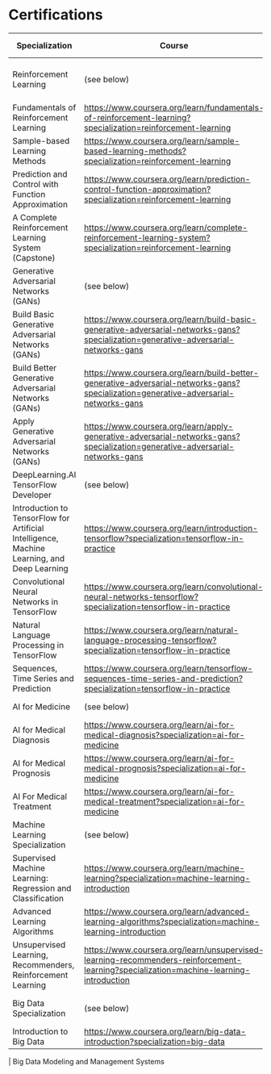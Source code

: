 # Certifications

| Specialization  | Course  |Difficulty Level | Length | Institute | Certificate | 
| --- | --- | --- | ---  | --- | --- |
| Reinforcement Learning | (see below)  | Intermediate |  5 months |  ALBERTA MACHINE INTELLIGENCE INSTITUTE | [Certificate](https://www.coursera.org/account/accomplishments/specialization/certificate/B4MSBPLPCMMU) |
| Fundamentals of Reinforcement Learning | https://www.coursera.org/learn/fundamentals-of-reinforcement-learning?specialization=reinforcement-learning | Intermediate |  15 hrs | | https://www.coursera.org/account/accomplishments/certificate/FHEEPK283FYN |
| Sample-based Learning Methods | https://www.coursera.org/learn/sample-based-learning-methods?specialization=reinforcement-learning | Intermediate | 22 hrs |   | https://www.coursera.org/account/accomplishments/certificate/4QGJAMEVF9XU |
| Prediction and Control with Function Approximation | https://www.coursera.org/learn/prediction-control-function-approximation?specialization=reinforcement-learning | Intermediate | 22 hrs | | https://www.coursera.org/account/accomplishments/certificate/9L22NQWZN5XT |
| A Complete Reinforcement Learning System (Capstone) | https://www.coursera.org/learn/complete-reinforcement-learning-system?specialization=reinforcement-learning | Intermediate | 16 hrs | | https://www.coursera.org/account/accomplishments/certificate/LBK2PZAYKXNW |
| Generative Adversarial Networks (GANs) | (see below) | Intermediate | 3 months | Deeplearning.ai | https://www.coursera.org/account/accomplishments/specialization/certificate/G92VWKBBHN68 |
| Build Basic Generative Adversarial Networks (GANs) | https://www.coursera.org/learn/build-basic-generative-adversarial-networks-gans?specialization=generative-adversarial-networks-gans | Intermediate | 34 hrs | | https://www.coursera.org/account/accomplishments/certificate/UVNVB5KU6LV4 |
| Build Better Generative Adversarial Networks (GANs) | https://www.coursera.org/learn/build-better-generative-adversarial-networks-gans?specialization=generative-adversarial-networks-gans | Intermediate | 32 hrs | | https://www.coursera.org/account/accomplishments/certificate/5BW5HV8B56HQ |
| Apply Generative Adversarial Networks (GANs) | https://www.coursera.org/learn/apply-generative-adversarial-networks-gans?specialization=generative-adversarial-networks-gans | Intermediate | 30 hrs | | https://www.coursera.org/account/accomplishments/certificate/8AJFLDPKLW9G |
| DeepLearning.AI TensorFlow Developer | (see below) | Intermediate | 4 months | Deeplearning.ai | https://www.coursera.org/account/accomplishments/specialization/certificate/YEYFC9ZSVZFQ|  
|  Introduction to TensorFlow for Artificial Intelligence, Machine Learning, and Deep Learning | https://www.coursera.org/learn/introduction-tensorflow?specialization=tensorflow-in-practice | Intermediate | 18 hrs | | https://www.coursera.org/account/accomplishments/certificate/QRZTH6CZVDNN |
| Convolutional Neural Networks in TensorFlow | https://www.coursera.org/learn/convolutional-neural-networks-tensorflow?specialization=tensorflow-in-practice | Intermediate | 18 hrs | | https://www.coursera.org/account/accomplishments/certificate/J9Z5SE6G9WW2 |
| Natural Language Processing in TensorFlow | https://www.coursera.org/learn/natural-language-processing-tensorflow?specialization=tensorflow-in-practice | Intermediate | 24 hrs | | https://www.coursera.org/account/accomplishments/certificate/W2JC8CENNSPA |
| Sequences, Time Series and Prediction |https://www.coursera.org/learn/tensorflow-sequences-time-series-and-prediction?specialization=tensorflow-in-practice| Intermediate | 23 hrs | | https://www.coursera.org/account/accomplishments/certificate/CBGEW32N98NR |
| AI for Medicine | (see below) | Intermediate | 3 months | Deeplearning.ai | https://www.coursera.org/account/accomplishments/specialization/certificate/KS7XCLG6SU7H |
| AI for Medical Diagnosis | https://www.coursera.org/learn/ai-for-medical-diagnosis?specialization=ai-for-medicine | Intermediate | 20 hrs | | https://www.coursera.org/account/accomplishments/certificate/2YFJGXBNPMWP |
| AI for Medical Prognosis | https://www.coursera.org/learn/ai-for-medical-prognosis?specialization=ai-for-medicine | Intermediate | 30 hrs | | https://www.coursera.org/account/accomplishments/certificate/9934VW4KRKLW |
| AI For Medical Treatment | https://www.coursera.org/learn/ai-for-medical-treatment?specialization=ai-for-medicine | Intermediate | 22 hrs | |https://www.coursera.org/account/accomplishments/certificate/98ADQS2GKDEP |
| Machine Learning Specialization | (see below) | Beginner | 3 months | Deeplearning.ai | https://www.coursera.org/account/accomplishments/specialization/certificate/9PPQUK9QSVVG- |
| Supervised Machine Learning: Regression and Classification |https://www.coursera.org/learn/machine-learning?specialization=machine-learning-introduction | Beginner | 33 hrs | |https://www.coursera.org/account/accomplishments/certificate/AMBMYXUWCT29|
| Advanced Learning Algorithms | https://www.coursera.org/learn/advanced-learning-algorithms?specialization=machine-learning-introduction | Beginner | 33 hrs | |https://www.coursera.org/account/accomplishments/certificate/KFFMKZLJAM9X|
| Unsupervised Learning, Recommenders, Reinforcement Learning | https://www.coursera.org/learn/unsupervised-learning-recommenders-reinforcement-learning?specialization=machine-learning-introduction | Beginner | 27 hrs |  | https://www.coursera.org/account/accomplishments/certificate/88EAVFDWM8ET |
| Big Data Specialization | (see below) | Beginner | 8 months | University of California San Diego |https://www.coursera.org/account/accomplishments/specialization/certificate/6XVHJTXB2ZSD |
| Introduction to Big Data | https://www.coursera.org/learn/big-data-introduction?specialization=big-data | Beginner | 17 hrs |  | https://www.coursera.org/account/accomplishments/certificate/J4QGTEQCMBX8|
| 
Big Data Modeling and Management Systems
